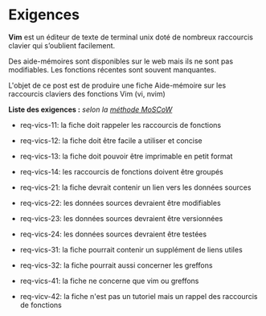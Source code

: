 # Exigences

**Vim** est un éditeur de texte de terminal unix
doté de nombreux raccourcis clavier qui s’oublient facilement.

Des aide-mémoires sont disponibles sur le web mais ils ne sont pas modifiables.
Les fonctions récentes sont souvent manquantes.

L'objet de ce post est de produire une fiche Aide-mémoire
sur les raccourcis claviers des fonctions Vim (vi, nvim)

**Liste des exigences :**
_selon la [méthode MoSCoW](https://fr.wikipedia.org/wiki/M%C3%A9thode_MoSCoW)_

- req-vics-11: la fiche doit rappeler les raccourcis de fonctions
- req-vics-12: la fiche doit être facile a utiliser et concise
- req-vics-13: la fiche doit pouvoir être imprimable en petit format
- req-vics-14: les raccourcis de fonctions doivent être groupés

- req-vics-21: la fiche devrait contenir un lien vers les données sources
- req-vics-22: les données sources devraient être modifiables
- req-vics-23: les données sources devraient être versionnées
- req-vics-24: les données sources devraient être testées

- req-vics-31: la fiche pourrait contenir un supplément de liens utiles
- req-vics-32: la fiche pourrait aussi concerner les greffons

- req-vics-41: la fiche ne concerne que vim ou greffons
- req-vicv-42: la fiche n'est pas un tutoriel mais un rappel des raccourcis de fonctions


